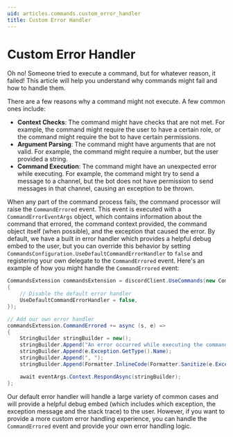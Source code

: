 ```yaml
---
uid: articles.commands.custom_error_handler
title: Custom Error Handler
---
```


# Custom Error Handler
Oh no! Someone tried to execute a command, but for whatever reason, it failed! This article will help you understand why commands might fail and how to handle them.

There are a few reasons why a command might not execute. A few common ones include:
- **Context Checks**: The command might have checks that are not met. For example, the command might require the user to have a certain role, or the command might require the bot to have certain permissions.
- **Argument Parsing**: The command might have arguments that are not valid. For example, the command might require a number, but the user provided a string.
- **Command Execution**: The command might have an unexpected error while executing. For example, the command might try to send a message to a channel, but the bot does not have permission to send messages in that channel, causing an exception to be thrown.

When any part of the command process fails, the command processor will raise the `CommandErrored` event. This event is executed with a `CommandErrorEventArgs` object, which contains information about the command that errored, the command context provided, the command object itself (when possible), and the exception that caused the error. By default, we have a built in error handler which provides a helpful debug embed to the user, but you can override this behavior by setting `CommandsConfiguration.UseDefaultCommandErrorHandler` to `false` and registering your own delegate to the `CommandErrored` event. Here's an example of how you might handle the `CommandErrored` event:

```cs
CommandsExtension commandsExtension = discordClient.UseCommands(new CommandsConfiguration
{
    // Disable the default error handler
    UseDefaultCommandErrorHandler = false,
});

// Add our own error handler
commandsExtension.CommandErrored += async (s, e) =>
{
    StringBuilder stringBuilder = new();
    stringBuilder.Append("An error occurred while executing the command: ");
    stringBuilder.Append(e.Exception.GetType().Name);
    stringBuilder.Append(", ");
    stringBuilder.Append(Formatter.InlineCode(Formatter.Sanitize(e.Exception.Message)));

    await eventArgs.Context.RespondAsync(stringBuilder);
};
```

Our default error handler will handle a large variety of common cases and will provide a helpful debug embed (which includes which exception, the exception message and the stack trace) to the user. However, if you want to provide a more custom error handling experience, you can handle the `CommandErrored` event and provide your own error handling logic.